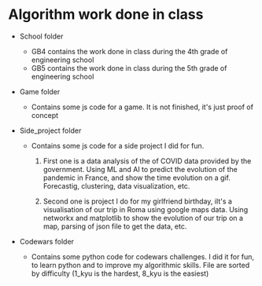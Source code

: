 # Algorithm work done in class

- School folder 
    * GB4 contains the work done in class during the 4th grade of engineering school
    * GB5 contains the work done in class during the 5th grade of engineering school

- Game folder
    * Contains some js code for a game. It is not finished, it's just proof of concept

- Side_project folder
    * Contains some js code for a side project I did for fun. 
        1. First one is a data analysis of the of COVID data provided by the government. Using ML and AI to predict the evolution of the pandemic in France, and show the time evolution on a gif. Forecastig, clustering, data visualization, etc.

        2. Second one is project I do for my girlfriend birthday, iIt's a visualisation of our trip in Roma using google maps data. Using networkx and matplotlib to show the evolution of our trip on a map, parsing of json file to get the data, etc.

- Codewars folder 
    * Contains some python code for codewars challenges. I did it for fun, to learn python and to improve my algorithmic skills. File are sorted by difficulty (1_kyu is the hardest, 8_kyu is the easiest)

